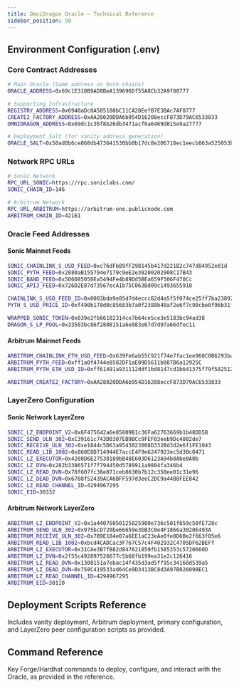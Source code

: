 ```yaml
---
title: OmniDragon Oracle — Technical Reference
sidebar_position: 50
---
```


## Environment Configuration (.env)

### Core Contract Addresses
```bash
# Main Oracle (Same address on both chains)
ORACLE_ADDRESS=0x69c1E310B9AD8BeA139696Df55A8Cb32A9f00777

# Supporting Infrastructure
REGISTRY_ADDRESS=0x6940aDc0A505108bC11CA28EefB7E3BAc7AF0777
CREATE2_FACTORY_ADDRESS=0xAA28020DDA6b954D16208eccF873D79AC6533833
OMNIDRAGON_ADDRESS=0x69dc1c36f8b26db3471acf0a6469d815e9a27777

# Deployment Salt (for vanity address generation)
ORACLE_SALT=0x50ad0b6ce868db473641530bb0b17dc8e206718ec1eecb863a525053be5de3c5
```

### Network RPC URLs
```bash
# Sonic Network
RPC_URL_SONIC=https://rpc.soniclabs.com/
SONIC_CHAIN_ID=146

# Arbitrum Network  
RPC_URL_ARBITRUM=https://arbitrum-one.publicnode.com
ARBITRUM_CHAIN_ID=42161
```

### Oracle Feed Addresses

#### Sonic Mainnet Feeds
```bash
SONIC_CHAINLINK_S_USD_FEED=0xc76dFb89fF298145b417d221B2c747d84952e01d
SONIC_PYTH_FEED=0x2880aB155794e7179c9eE2e38200202908C17B43
SONIC_BAND_FEED=0x506085050Ea5494Fe4b89Dd5BEa659F506F470Cc
SONIC_API3_FEED=0x726D2E87d73567ecA1b75C063Bd09c1493655918

CHAINLINK_S_USD_FEED_ID=0x0003bda9e85d7d4eccc82d4a5f5f074ce25ff7ba23892ca3abf2ea0d2250ad11
PYTH_S_USD_PRICE_ID=0xf490b178d0c85683b7a0f2388b40af2e6f7c90cbe0f96b31f315f08d0e5a2d6d

WRAPPED_SONIC_TOKEN=0x039e2fb66102314ce7b64ce5ce3e5183bc94ad38
DRAGON_S_LP_POOL=0x33503bc86f2808151a6e083e67d7d97a66dfec11
```

#### Arbitrum Mainnet Feeds
```bash
ARBITRUM_CHAINLINK_ETH_USD_FEED=0x639Fe6ab55C921f74e7fac1ee960C0B6293ba612
ARBITRUM_PYTH_FEED=0xff1a0f4744e8582DF1aE09D5611b887B6a12925C
ARBITRUM_PYTH_ETH_USD_ID=0xff61491a931112ddf1bd8147cd1b641375f79f5825126d665480874634fd0ace

ARBITRUM_CREATE2_FACTORY=0xAA28020DDA6b954D16208eccF873D79AC6533833
```

### LayerZero Configuration

#### Sonic Network LayerZero
```bash
SONIC_LZ_ENDPOINT_V2=0x6F475642a6e85809B1c36Fa62763669b1b48DD5B
SONIC_SEND_ULN_302=0xC39161c743D0307EB9BCc9FEF03eeb9Dc4802de7
SONIC_RECEIVE_ULN_302=0xe1844c5D63a9543023008D332Bd3d2e6f1FE1043
SONIC_READ_LIB_1002=0x860E8D714944E7accE4F9e6247923ec5d30c0471
SONIC_LZ_EXECUTOR=0x4208D6E27538189bB48E603D6123A94b8Abe0A0b  
SONIC_LZ_DVN=0x282b3386571f7f794450d5789911a9804fa346b4
SONIC_LZ_READ_DVN=0x78f607fc38e071ceb8630b7b12c358ee01c31e96
SONIC_LZ_DEAD_DVN=0x6788f52439ACA6BFF597d3eeC2DC9a44B8FEE842
SONIC_LZ_READ_CHANNEL_ID=4294967295
SONIC_EID=30332
```

#### Arbitrum Network LayerZero
```bash  
ARBITRUM_LZ_ENDPOINT_V2=0x1a44076050125825900e736c501f859c50fE728c
ARBITRUM_SEND_ULN_302=0x975bcD720be66659e3EB3C0e4F1866a3020E493A
ARBITRUM_RECEIVE_ULN_302=0x7B9E184e07a6EE1aC23eAe0fe8D6Be2f663f05e6
ARBITRUM_READ_LIB_1002=0xbcd4CADCac3F767C57c4F402932C4705DF62BEFf
ARBITRUM_LZ_EXECUTOR=0x31CAe3B7fB82d847621859fb1585353c5720660D
ARBITRUM_LZ_DVN=0x2f55c492897526677c5b68fb199ea31e2c126416
ARBITRUM_LZ_READ_DVN=0x1308151a7ebac14f435d3ad5ff95c34160d539a5
ARBITRUM_LZ_DEAD_DVN=0x758C419533ad64Ce9D3413BC8d3A97B026098EC1
ARBITRUM_LZ_READ_CHANNEL_ID=4294967295
ARBITRUM_EID=30110
```

## Deployment Scripts Reference

Includes vanity deployment, Arbitrum deployment, primary configuration, and LayerZero peer configuration scripts as provided.

## Command Reference

Key Forge/Hardhat commands to deploy, configure, and interact with the Oracle, as provided in the reference.


